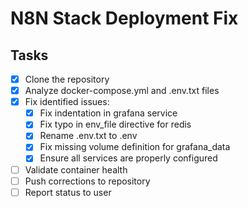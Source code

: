 # N8N Stack Deployment Fix

## Tasks
- [x] Clone the repository
- [x] Analyze docker-compose.yml and .env.txt files
- [x] Fix identified issues:
  - [x] Fix indentation in grafana service
  - [x] Fix typo in env_file directive for redis
  - [x] Rename .env.txt to .env
  - [x] Fix missing volume definition for grafana_data
  - [x] Ensure all services are properly configured
- [ ] Validate container health
- [ ] Push corrections to repository
- [ ] Report status to user
